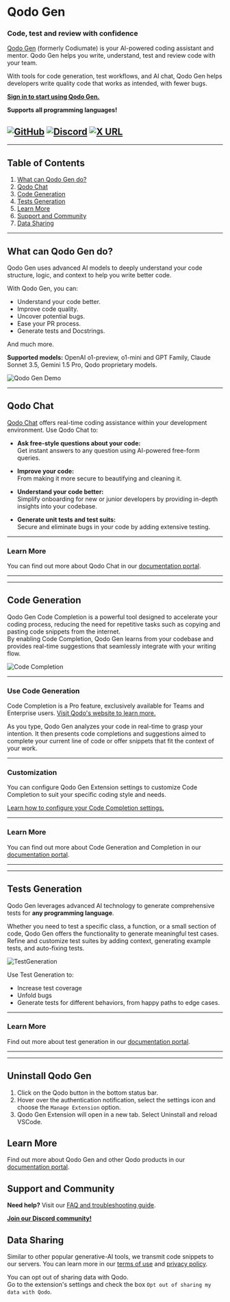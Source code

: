 # Qodo Gen

### Code, test and review with confidence

[Qodo Gen](<(https://www.qodo.ai/products/ide-plugin/)>) (formerly Codiumate) is your AI-powered coding assistant and mentor. Qodo Gen helps you write, understand, test and review code with your team.

With tools for code generation, test workflows, and AI chat, Qodo Gen helps developers write quality code that works as intended, with fewer bugs.

**[Sign in to start using Qodo Gen.](https://app.qodo.ai/signin)**

**Supports all programming languages!**

## [![GitHub](https://img.shields.io/badge/github-000000?style=for-the-badge&logo=github&logoColor=white)](https://github.com/Codium-ai) [![Discord](https://img.shields.io/badge/Discord-5865F2?style=for-the-badge&logo=discord&logoColor=white)](https://discord.gg/kG35uSHDBc) [![X URL](https://img.shields.io/badge/X-000000?style=for-the-badge&logo=x&logoColor=white)](https://twitter.com/QodoAI)

---

## Table of Contents

1. [What can Qodo Gen do?](#What-can-qodo-Gen-do?)
2. [Qodo Chat](#Qodo-Chat)
3. [Code Generation](#Code-Generation)
4. [Tests Generation](#Tests-Generation)
5. [Learn More](#Learn-More)
6. [Support and Community](#Support-and-Community)
7. [Data Sharing](#Data-Sharing)

---

## What can Qodo Gen do?

Qodo Gen uses advanced AI models to deeply understand your code structure, logic, and context to help you write better code.

With Qodo Gen, you can:

- Understand your code better.
- Improve code quality.
- Uncover potential bugs.
- Ease your PR process.
- Generate tests and Docstrings.

And much more.

**Supported models:** OpenAI o1-preview, o1-mini and GPT Family, Claude Sonnet 3.5, Gemini 1.5 Pro, Qodo proprietary models.

![Qodo Gen Demo](https://www.qodo.ai/images/qodo-gen-gifs/Demo.gif)

---

## Qodo Chat

[Qodo Chat](https://qodo-gen-docs.qodo.ai/chat) offers real-time coding assistance within your development environment. Use Qodo Chat to:

- **Ask free-style questions about your code:**  
  Get instant answers to any question using AI-powered free-form queries.

- **Improve your code:**  
   From making it more secure to beautifying and cleaning it.

- **Understand your code better:**  
  Simplify onboarding for new or junior developers by providing in-depth insights into your codebase.

- **Generate unit tests and test suits:**  
  Secure and eliminate bugs in your code by adding extensive testing.

---

### Learn More

You can find out more about Qodo Chat in our [documentation portal](https://qodo-gen-docs.qodo.ai/chat).

---

---

## Code Generation

Qodo Gen Code Completion is a powerful tool designed to accelerate your coding process, reducing the need for repetitive tasks such as copying and pasting code snippets from the internet.  
By enabling Code Completion, Qodo Gen learns from your codebase and provides real-time suggestions that seamlessly integrate with your writing flow.

![Code Completion](https://www.qodo.ai/images/qodo-gen-gifs/CodeCompletion.gif)

---

### Use Code Generation

Code Completion is a Pro feature, exclusively available for Teams and Enterprise users. [Visit Qodo's website to learn more.](https://www.qodo.ai/glossary/ai-code-completion/)

As you type, Qodo Gen analyzes your code in real-time to grasp your intention. It then presents code completions and suggestions aimed to complete your current line of code or offer snippets that fit the context of your work.

---

### Customization

You can configure Qodo Gen Extension settings to customize Code Completion to suit your specific coding style and needs.

[Learn how to configure your Code Completion settings.](https://qodo-gen-docs.qodo.ai/installation/extension-settings/)

---

### Learn More

You can find out more about Code Generation and Completion in our [documentation portal](https://qodo-gen-docs.qodo.ai/code-completion).

---

---

## Tests Generation

Qodo Gen leverages advanced AI technology to generate comprehensive tests for **any programming language**.

Whether you need to test a specific class, a function, or a small section of code, Qodo Gen offers the functionality to generate meaningful test cases. Refine and customize test suites by adding context, generating example tests, and auto-fixing tests.

![TestGeneration](https://www.qodo.ai/images/qodo-gen-gifs/TestGeneration.gif)

Use Test Generation to:

- Increase test coverage
- Unfold bugs
- Generate tests for different behaviors, from happy paths to edge cases.

---

### Learn More

Find out more about test generation in our [documentation portal](https://qodo-gen-docs.qodo.ai/tests).

---

---

## Uninstall Qodo Gen

1. Click on the Qodo button in the bottom status bar.
2. Hover over the authentication notification, select the settings icon and choose the `Manage Extension` option.
3. Qodo Gen Extension will open in a new tab. Select Uninstall and reload VSCode.

## Learn More

Find out more about Qodo Gen and other Qodo products in our [documentation portal](https://qodo-gen-docs.qodo.ai).

## Support and Community

**Need help?** Visit our [FAQ and troubleshooting guide](https://www.qodo.ai/blog/technical-faq-and-troubleshooting/).

**[Join our Discord community!](https://discord.gg/kG35uSHDBc)**

## Data Sharing

Similar to other popular generative-AI tools, we transmit code snippets to our servers. You can learn more in our [terms of use](https://www.qodo.ai/terms) and [privacy policy](https://www.qodo.ai/privacy-policy).

You can opt out of sharing data with Qodo.
<br>Go to the extension's settings and check the box `Opt out of sharing my data with Qodo`.